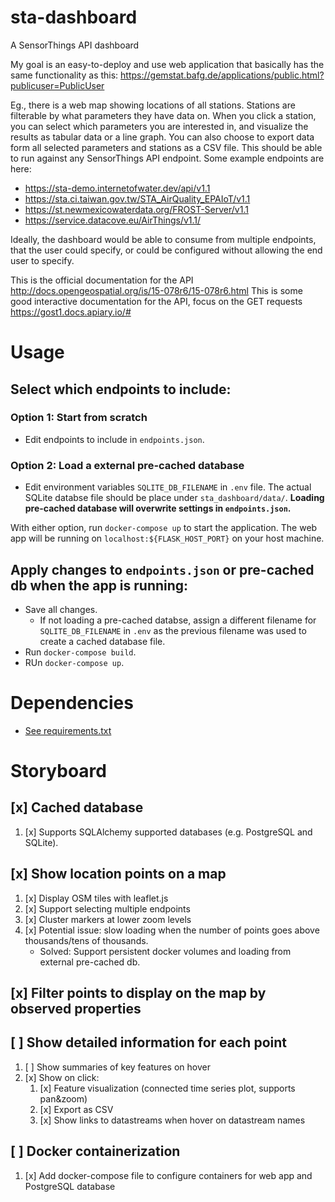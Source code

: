 # sta-dashboard
A SensorThings API dashboard

My goal is an easy-to-deploy and use web application that basically has the same functionality as this: https://gemstat.bafg.de/applications/public.html?publicuser=PublicUser
 
Eg., there is a web map showing locations of all stations. Stations are filterable by what parameters they have data on. When you click a station, you can select which parameters you are interested in, and visualize the results as tabular data or a line graph. You can also choose to export data form all selected parameters and stations as a CSV file. This should be able to run against any SensorThings API endpoint. Some example endpoints are here:
 
* https://sta-demo.internetofwater.dev/api/v1.1
* https://sta.ci.taiwan.gov.tw/STA_AirQuality_EPAIoT/v1.1
* https://st.newmexicowaterdata.org/FROST-Server/v1.1
* https://service.datacove.eu/AirThings/v1.1/
 
Ideally, the dashboard would be able to consume from multiple endpoints, that the user could specify, or could be configured without allowing the end user to specify.
 
This is the official documentation for the API http://docs.opengeospatial.org/is/15-078r6/15-078r6.html
This is some good interactive documentation for the API, focus on the GET requests https://gost1.docs.apiary.io/#

# Usage
## Select which endpoints to include:
### Option 1: Start from scratch
- Edit endpoints to include in `endpoints.json`.

### Option 2: Load a external pre-cached database
- Edit environment variables `SQLITE_DB_FILENAME` in `.env` file. The actual SQLite databse file should be place under `sta_dashboard/data/`. **Loading pre-cached database will overwrite settings in `endpoints.json`.**

With either option, run `docker-compose up` to start the application. The web app will be running on `localhost:${FLASK_HOST_PORT}` on your host machine.

## Apply changes to `endpoints.json` or pre-cached db when the app is running:
- Save all changes.
    - If not loading a pre-cached databse, assign a different filename for `SQLITE_DB_FILENAME` in `.env` as the previous filename was used to create a cached database file.
- Run `docker-compose build`.
- RUn `docker-compose up`.

# Dependencies
- [See requirements.txt](requirements.txt)

# Storyboard
## [x] Cached database
1. [x] Supports SQLAlchemy supported databases (e.g. PostgreSQL and SQLite).
## [x] Show location points on a map
1. [x] Display OSM tiles with leaflet.js
2. [x] Support selecting multiple endpoints
3. [x] Cluster markers at lower zoom levels
4. [x] Potential issue: slow loading when the number of points goes above thousands/tens of thousands.
    - Solved: Support persistent docker volumes and loading from external pre-cached db.

## [x] Filter points to display on the map by observed properties
## [ ] Show detailed information for each point
1. [ ] Show summaries of key features on hover
2. [x] Show on click:
    1. [x] Feature visualization (connected time series plot, supports pan&zoom)
    2. [x] Export as CSV
    3. [x] Show links to datastreams when hover on datastream names
## [ ] Docker containerization
1. [x] Add docker-compose file to configure containers for web app and PostgreSQL database
